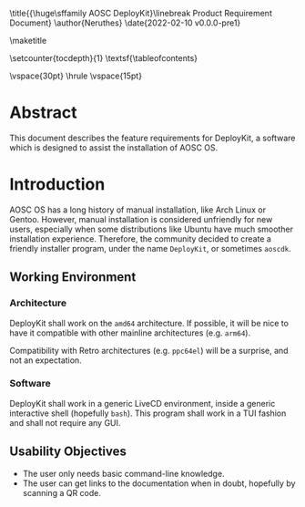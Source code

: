 \title{{\huge\sffamily AOSC DeployKit}\linebreak Product Requirement Document}
\author{Neruthes}
\date{2022-02-10 v0.0.0-pre1}

\maketitle

\setcounter{tocdepth}{1}
\textsf{\tableofcontents}

\vspace{30pt}
\hrule
\vspace{15pt}


# Abstract

This document describes the feature requirements for DeployKit, a software which is designed to assist the installation of AOSC OS.


# Introduction

AOSC OS has a long history of manual installation, like Arch Linux or Gentoo.
However, manual installation is considered unfriendly for new users,
especially when some distributions like Ubuntu have much smoother installation experience.
Therefore, the community decided to create a friendly installer program, under the name `DeployKit`, or sometimes `aoscdk`.


## Working Environment

### Architecture

DeployKit shall work on the `amd64` architecture.
If possible, it will be nice to have it compatible with other mainline architectures (e.g. `arm64`).

Compatibility with Retro architectures (e.g. `ppc64el`) will be a surprise, and not an expectation.

### Software

DeployKit shall work in a generic LiveCD environment, inside a generic interactive shell (hopefully `bash`).
This program shall work in a TUI fashion and shall not require any GUI.


## Usability Objectives

- The user only needs basic command-line knowledge.
- The user can get links to the documentation when in doubt, hopefully by scanning a QR code.
